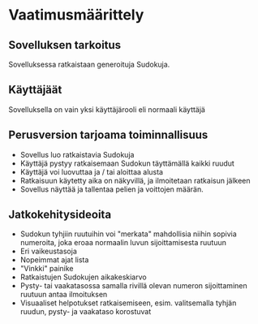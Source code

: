 # Vaatimusmäärittely
## Sovelluksen tarkoitus
Sovelluksessa ratkaistaan generoituja Sudokuja.
## Käyttäjäät
Sovelluksella on vain yksi käyttäjärooli eli normaali käyttäjä
## Perusversion tarjoama toiminnallisuus
* Sovellus luo ratkaistavia Sudokuja			
* Käyttäjä pystyy ratkaisemaan Sudokun täyttämällä kaikki ruudut
* Käyttäjä voi luovuttaa ja / tai aloittaa alusta
* Ratkaisuun käytetty aika on näkyvillä, ja ilmoitetaan ratkaisun jälkeen
* Sovellus näyttää ja tallentaa pelien ja voittojen määrän.

## Jatkokehitysideoita
* Sudokun tyhjiin ruutuihin voi "merkata" mahdollisia niihin sopivia numeroita, joka eroaa normaalin luvun sijoittamisesta ruutuun
* Eri vaikeustasoja
* Nopeimmat ajat lista
* "Vinkki" painike
* Ratkaistujen Sudokujen aikakeskiarvo
* Pysty- tai vaakatasossa samalla rivillä olevan numeron sijoittaminen ruutuun antaa ilmoituksen
* Visuaaliset helpotukset ratkaisemiseen, esim. valitsemalla tyhjän ruudun, pysty- ja vaakataso korostuvat
